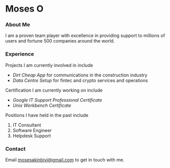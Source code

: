 # Moses O

### About Me

I am a proven team player with excellence in providing support to millions of users and fortune 500 companies around the world.

### Experience

Projects I am currently involved in include
- *Dirt Cheap App* for communications in the construction industry
- *Data Centre Setup* for fintec and crypto services and operations

Certification I am currently working on include
- *Google IT Support Professional Certificate*
- *Unix Workbench Certificate*

Positions I have held in the past include
1. IT Consultant
2. Software Engineer
3. Helpdesk Support

### Contact
Email mosesakinbiyi@gmail.com to get in touch with me.
